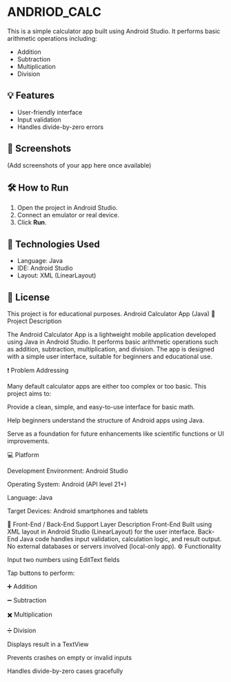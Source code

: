 # ANDRIOD_CALC

This is a simple calculator app built using Android Studio. It performs basic arithmetic operations including:

- Addition
- Subtraction
- Multiplication
- Division

## 💡 Features

- User-friendly interface
- Input validation
- Handles divide-by-zero errors

## 📱 Screenshots

(Add screenshots of your app here once available)

## 🛠️ How to Run

1. Open the project in Android Studio.
2. Connect an emulator or real device.
3. Click **Run**.

## 🧪 Technologies Used

- Language: Java
- IDE: Android Studio
- Layout: XML (LinearLayout)

## 📄 License

This project is for educational purposes.
Android Calculator App (Java)
📝 Project Description

The Android Calculator App is a lightweight mobile application developed using Java in Android Studio. It performs basic arithmetic operations such as addition, subtraction, multiplication, and division. The app is designed with a simple user interface, suitable for beginners and educational use.

❗ Problem Addressing

Many default calculator apps are either too complex or too basic. This project aims to:

Provide a clean, simple, and easy-to-use interface for basic math.

Help beginners understand the structure of Android apps using Java.

Serve as a foundation for future enhancements like scientific functions or UI improvements.

💻 Platform

Development Environment: Android Studio

Operating System: Android (API level 21+)

Language: Java

Target Devices: Android smartphones and tablets

🔄 Front-End / Back-End Support
Layer	Description
Front-End	Built using XML layout in Android Studio (LinearLayout) for the user interface.
Back-End	Java code handles input validation, calculation logic, and result output. No external databases or servers involved (local-only app).
⚙️ Functionality

Input two numbers using EditText fields

Tap buttons to perform:

➕ Addition

➖ Subtraction

✖️ Multiplication

➗ Division

Displays result in a TextView

Prevents crashes on empty or invalid inputs

Handles divide-by-zero cases gracefully
